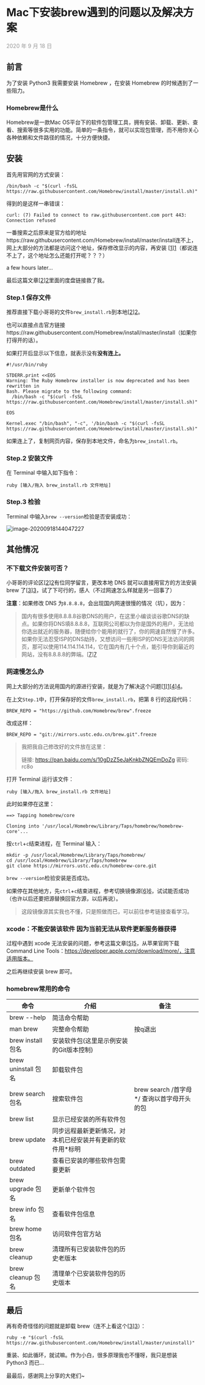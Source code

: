 # Mac下安装brew遇到的问题以及解决方案
<p style="font-size: 14px; color:#999999;">2020 年 9 月 18 日</p>


## 前言

为了安装 Python3 我需要安装 Homebrew ，在安装 Homebrew 的时候遇到了一些阻力。

### Homebrew是什么

Homebrew是一款Mac OS平台下的软件包管理工具，拥有安装、卸载、更新、查看、搜索等很多实用的功能。简单的一条指令，就可以实现包管理，而不用你关心各种依赖和文件路径的情况，十分方便快捷。



## 安装

首先用官网的方式安装：

```
/bin/bash -c "$(curl -fsSL https://raw.githubusercontent.com/Homebrew/install/master/install.sh)"
```

得到的是这样一串错误：

```
curl: (7) Failed to connect to raw.githubusercontent.com port 443: Connection refused
```

一番搜索之后原来是官方给的地址https://raw.githubusercontent.com/Homebrew/install/master/install连不上，网上大部分的方法都是访问这个地址，保存修改显示的内容，再安装 [[1]][1]（都说连不上了，这个地址怎么还能打开呢？？？）

a few hours later...

最后这篇文章[[2]][2]里面的度盘链接救了我。

### Step.1 保存文件

推荐直接下载小哥哥的文件`brew_install.rb`到本地[[2]][2]。

也可以直接点击官方链接https://raw.githubusercontent.com/Homebrew/install/master/install（如果你打得开的话）。

如果打开后显示以下信息，就表示没有**没有连上。**

```
#!/usr/bin/ruby

STDERR.print <<EOS
Warning: The Ruby Homebrew installer is now deprecated and has been rewritten in
Bash. Please migrate to the following command:
  /bin/bash -c "$(curl -fsSL https://raw.githubusercontent.com/Homebrew/install/master/install.sh)"

EOS

Kernel.exec "/bin/bash", "-c", '/bin/bash -c "$(curl -fsSL https://raw.githubusercontent.com/Homebrew/install/master/install.sh)"'
```

如果连上了，复制网页内容，保存到本地文件，命名为`brew_install.rb`。

### Step.2 安装文件

在 Terminal 中输入如下指令：

```
ruby [输入/拖入 brew_install.rb 文件地址]
```

### Step.3 检验

Terminal 中输入`brew --version`检验是否安装成功：

![image-20200918144047227](https://tva1.sinaimg.cn/large/007S8ZIlly1giusrj1oxoj30qm02igmp.jpg)



## 其他情况

### 不下载文件安装可否？

小哥哥的评论区[[2]][2]有位同学留言，更改本地 DNS 就可以直接用官方的方法安装 brew 了[[3]][3]，试了下可行的，感人（不过网速怎么样就是另一回事了）

**注意**：如果修改 DNS 为`8.8.8.8`，会出现国内网速很慢的情况（坑），因为：

>国内有很多使用8.8.8.8谷歌DNS的用户，在这里小编谈谈谷歌DNS的缺点。如果你将DNS填8.8.8.8，互联网公司都以为你是国外的用户，无法给你选出就近的服务器，随便给你个能用的就行了，你的网速自然慢了许多。 如果你无法忍受ISP的DNS劫持，又想访问一些用ISP的DNS无法访问的网页，那可以使用114.114.114.114，它在国内有几十个点，能引导你到最近的网站，没有8.8.8.8的弊端。[[7]][7]

### 网速慢怎么办

网上大部分的方法说用国内的源进行安装，就是为了解决这个问题[[1]][1][[4]][4]。

在上文`Step.1`中，打开保存好的文件`brew_install.rb`，把第 8 行的这段代码：

```
BREW_REPO = "https://github.com/Homebrew/brew".freeze
```

改成这样：

```
BREW_REPO = "git://mirrors.ustc.edu.cn/brew.git".freeze
```

> 我把我自己修改好的文件放在这里：
>
> 链接: https://pan.baidu.com/s/10gDzZ5eJaKnkbZNQEmDoZg  密码: rc8o

打开 Terminal 运行该文件：

```
ruby [输入/拖入 brew_install.rb 文件地址]
```

此时如果停在这里：

```
==> Tapping homebrew/core

Cloning into '/usr/local/Homebrew/Library/Taps/homebrew/homebrew-core'...
```

按`ctrl`+`c`结束进程，在 Terminal 输入：

```
mkdir -p /usr/local/Homebrew/Library/Taps/homebrew/
cd /usr/local/Homebrew/Library/Taps/homebrew
git clone https://mirrors.ustc.edu.cn/homebrew-core.git
```

`brew --version`检验安装是否成功。



如果停在其他地方，先`ctrl`+`c`结束进程，参考切换镜像源[[6]][6]，试试能否成功（也许以后还要把源替换回官方源，以后再说）。

> 这段镜像源其实我也不懂，只是照做而已，可以前往参考链接查看学习。

### xcode：不能安装该软件 因为当前无法从软件更新服务器获得

过程中遇到 xcode 无法安装的问题，参考这篇文章[[5]][5]，从苹果官网下载 Command Line Tools：https://developer.apple.com/download/more/，注意适用版本。

之后再继续安装 brew 即可。

### homebrew常用的命令

| **命令**            | **介绍**                                                  | **备注**                                   |
| ------------------- | --------------------------------------------------------- | ------------------------------------------ |
| brew --help         | 简洁命令帮助                                              |                                            |
| man brew            | 完整命令帮助                                              | 按q退出                                    |
| brew install 包名   | 安装软件包(这里是示例安装的Git版本控制)                   |                                            |
| brew uninstall 包名 | 卸载软件包                                                |                                            |
| brew search 包名    | 搜索软件包                                                | brew search /首字母*/ 查询以首字母开头的包 |
| brew list           | 显示已经安装的所有软件包                                  |                                            |
| brew update         | 同步远程最新更新情况，对本机已经安装并有更新的软件用*标明 |                                            |
| brew outdated       | 查看已安装的哪些软件包需要更新                            |                                            |
| brew upgrade 包名   | 更新单个软件包                                            |                                            |
| brew info 包名      | 查看软件包信息                                            |                                            |
| brew home 包名      | 访问软件包官方站                                          |                                            |
| brew cleanup        | 清理所有已安装软件包的历史老版本                          |                                            |
| brew cleanup 包名   | 清理单个已安装软件包的历史版本                            |                                            |



## 最后

再有奇奇怪怪的问题就是卸载 brew（连不上看这个[[3]][3]）：

```
ruby -e "$(curl -fsSL https://raw.githubusercontent.com/Homebrew/install/master/uninstall)"
```

重装、如此循环，就试嘛。作为小白，很多原理我也不懂呀，我只是想装 Python3 而已...

最最后，感谢网上分享的大佬们~



[1]:https://blog.csdn.net/WizardtoH/article/details/104744008	"homebrew最新国内源安装方法（2020年3月）"
[2]:https://blog.csdn.net/u012400885/article/details/103849472	"Homebrew | curl: (7) Failed to connect to raw.githubusercontent.com port 443: Connection refused"
[3]:https://blog.csdn.net/bryong/article/details/108374261	"HomeBrew|curl: (7) Failed to connect to raw.githubusercontent.com port 443: Connection refused的解决方案"
[4]:https://juejin.im/post/6844903782589923335Mac	"HomeBrew国内镜像安装方法"
[5]:https://wxiangqian.github.io/2020/07/07/MacOS/Mac%E4%B8%8B%E5%AE%89%E8%A3%85brew%E9%81%87%E5%88%B0%E7%9A%84%E9%97%AE%E9%A2%98%E4%BB%A5%E5%8F%8A%E8%A7%A3%E5%86%B3%E6%96%B9%E6%A1%88/	"Mac下安装brew遇到的问题以及解决方案"
[6]:https://blog.csdn.net/lwplwf/article/details/79097565	"Mac下更换Homebrew镜像源"
[7]:https://www.znds.com/tv-379865-1-1.html	"为什么修改DNS就能提高网速解决卡顿，告诉你真正的原因！"